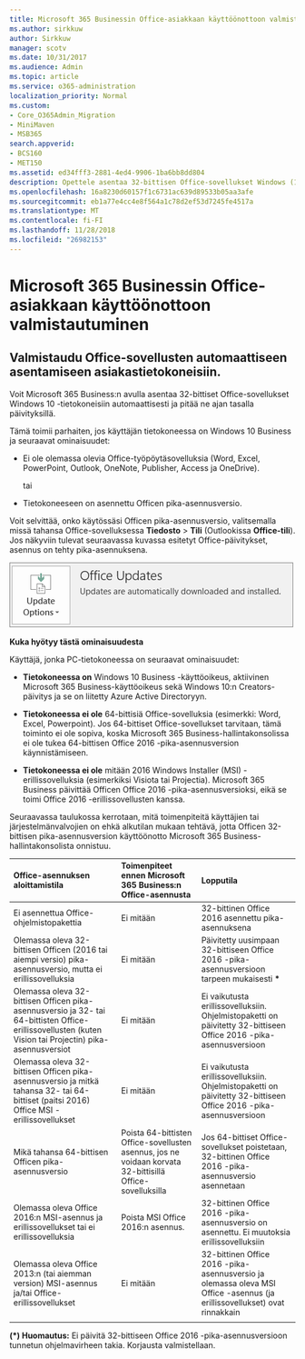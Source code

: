 ```yaml
---
title: Microsoft 365 Businessin Office-asiakkaan käyttöönottoon valmistautuminen
ms.author: sirkkuw
author: Sirkkuw
manager: scotv
ms.date: 10/31/2017
ms.audience: Admin
ms.topic: article
ms.service: o365-administration
localization_priority: Normal
ms.custom:
- Core_O365Admin_Migration
- MiniMaven
- MSB365
search.appverid:
- BCS160
- MET150
ms.assetid: ed34fff3-2881-4ed4-9906-1ba6bb8dd804
description: Opettele asentaa 32-bittisen Office-sovellukset Windows (10) tietokonetta ja pitää ne ajan tasalla automaattisesti.
ms.openlocfilehash: 16a8230d60157f1c6731ac639d89533b05aa3afe
ms.sourcegitcommit: eb1a77e4cc4e8f564a1c78d2ef53d7245fe4517a
ms.translationtype: MT
ms.contentlocale: fi-FI
ms.lasthandoff: 11/28/2018
ms.locfileid: "26982153"
---
```

# <a name="prepare-for-office-client-deployment-by-microsoft-365-business"></a>Microsoft 365 Businessin Office-asiakkaan käyttöönottoon valmistautuminen

## <a name="prepare-to-automatically-install-office-apps-to-client-computers"></a>Valmistaudu Office-sovellusten automaattiseen asentamiseen asiakastietokoneisiin.

Voit Microsoft 365 Business:n avulla asentaa 32-bittiset Office-sovellukset Windows 10 -tietokoneisiin automaattisesti ja pitää ne ajan tasalla päivityksillä.
  
Tämä toimii parhaiten, jos käyttäjän tietokoneessa on Windows 10 Business ja seuraavat ominaisuudet:
  
- Ei ole olemassa olevia Office-työpöytäsovelluksia (Word, Excel, PowerPoint, Outlook, OneNote, Publisher, Access ja OneDrive).
    
    tai
    
- Tietokoneeseen on asennettu Officen pika-asennusversio.
    
Voit selvittää, onko käytössäsi Officen pika-asennusversio, valitsemalla missä tahansa Office-sovelluksessa **Tiedosto** \> **Tili** (Outlookissa **Office-tili**). Jos näkyviin tulevat seuraavassa kuvassa esitetyt Office-päivitykset, asennus on tehty pika-asennuksena. 
  
![Screenshot of Office updates in Office app Account](media/e3439380-fa43-4ed6-ae5d-64851c297df5.png)
  
 **Kuka hyötyy tästä ominaisuudesta**
  
Käyttäjä, jonka PC-tietokoneessa on seuraavat ominaisuudet:
  
- **Tietokoneessa on** Windows 10 Business -käyttöoikeus, aktiivinen Microsoft 365 Business-käyttöoikeus sekä Windows 10:n Creators-päivitys ja se on liitetty Azure Active Directoryyn. 
    
- **Tietokoneessa ei ole** 64-bittisiä Office-sovelluksia (esimerkki: Word, Excel, Powerpoint). Jos 64-bittiset Office-sovellukset tarvitaan, tämä toiminto ei ole sopiva, koska Microsoft 365 Business-hallintakonsolissa ei ole tukea 64-bittisen Office 2016 -pika-asennusversion käynnistämiseen. 
    
- **Tietokoneessa ei ole** mitään 2016 Windows Installer (MSI) -erillissovelluksia (esimerkiksi Visiota tai Projectia). Microsoft 365 Business päivittää Officen Office 2016 -pika-asennusversioksi, eikä se toimi Office 2016 -erillissovellusten kanssa. 
    
Seuraavassa taulukossa kerrotaan, mitä toimenpiteitä käyttäjien tai järjestelmänvalvojien on ehkä alkutilan mukaan tehtävä, jotta Officen 32-bittisen pika-asennusversion käyttöönotto Microsoft 365 Business-hallintakonsolista onnistuu.
  
|**Office-asennuksen aloittamistila**|**Toimenpiteet ennen Microsoft 365 Business:n Office-asennusta**|**Lopputila**|
|:-----|:-----|:-----|
|Ei asennettua Office-ohjelmistopakettia  <br/> |Ei mitään  <br/> |32-bittinen Office 2016 asennettu pika-asennuksena  <br/> |
|Olemassa oleva 32-bittisen Officen (2016 tai aiempi versio) pika-asennusversio, mutta ei erillissovelluksia  <br/> |Ei mitään  <br/> |Päivitetty uusimpaan 32-bittiseen Office 2016 -pika-asennusversioon tarpeen mukaisesti **\*** <br/> |
|Olemassa oleva 32-bittisen Officen pika-asennusversio ja 32- tai 64-bittisten Office-erillissovellusten (kuten Vision tai Projectin) pika-asennusversiot  <br/> |Ei mitään  <br/> |Ei vaikutusta erillissovelluksiin. Ohjelmistopaketti on päivitetty 32-bittiseen Office 2016 -pika-asennusversioon  <br/> |
|Olemassa oleva 32-bittisen Officen pika-asennusversio ja mitkä tahansa 32- tai 64-bittiset (paitsi 2016) Office MSI -erillissovellukset  <br/> |Ei mitään  <br/> |Ei vaikutusta erillissovelluksiin. Ohjelmistopaketti on päivitetty 32-bittiseen Office 2016 -pika-asennusversioon  <br/> ||||
|Mikä tahansa 64-bittisen Officen pika-asennusversio  <br/> |Poista 64-bittisten Office-sovellusten asennus, jos ne voidaan korvata 32-bittisillä Office-sovelluksilla  <br/> |Jos 64-bittiset Office-sovellukset poistetaan, 32-bittinen Office 2016 -pika-asennusversio asennetaan  <br/> |
|Olemassa oleva Office 2016:n MSI-asennus ja erillissovellukset tai ei erillissovelluksia  <br/> |Poista MSI Office 2016:n asennus.  <br/> |32-bittinen Office 2016 -pika-asennusversio on asennettu. Ei muutoksia erillissovelluksiin  <br/> |
|Olemassa oleva Office 2013:n (tai aiemman version) MSI-asennus ja/tai Office-erillissovellukset  <br/> |Ei mitään  <br/> |32-bittinen Office 2016 -pika-asennusversio ja olemassa oleva MSI Office -asennus (ja erillissovellukset) ovat rinnakkain  <br/> |
||||
   
 **(\*) Huomautus:** Ei päivitä 32-bittiseen Office 2016 -pika-asennusversioon tunnetun ohjelmavirheen takia. Korjausta valmistellaan. 
  


